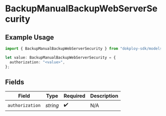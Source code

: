 # BackupManualBackupWebServerSecurity

## Example Usage

```typescript
import { BackupManualBackupWebServerSecurity } from "dokploy-sdk/models/operations";

let value: BackupManualBackupWebServerSecurity = {
  authorization: "<value>",
};
```

## Fields

| Field              | Type               | Required           | Description        |
| ------------------ | ------------------ | ------------------ | ------------------ |
| `authorization`    | *string*           | :heavy_check_mark: | N/A                |